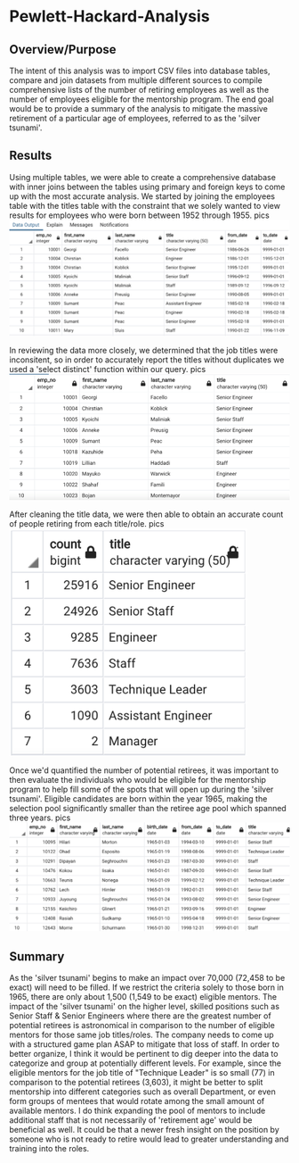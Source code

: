# Pewlett-Hackard-Analysis
## Overview/Purpose

The intent of this analysis was to import CSV files into database tables, compare and join datasets from multiple different sources to compile comprehensive lists of the number of retiring employees as well as the number of employees eligible for the mentorship program. The end goal would be to provide a summary of the analysis to mitigate the massive retirement of a particular age of employees, referred to as the 'silver tsunami'.

## Results

Using multiple tables, we were able to create a comprehensive database with inner joins between the tables using primary and foreign keys to come up with the most accurate analysis. We started by joining the employees table with the titles table with the constraint that we solely wanted to view results for employees who were born between 1952 through 1955. 
pics ![CleanPic](retirement_titles.png)

In reviewing the data more closely, we determined that the job titles were inconsitent, so in order to accurately report the titles without duplicates we used a 'select distinct' function within our query. 
pics ![CleanPic](unique_titles.png)


After cleaning the title data, we were then able to obtain an accurate count of people retiring from each title/role. 
pics ![CleanPic](retiring_titles.png)

Once we'd quantified the number of potential retirees, it was important to then evaluate the individuals who would be eligible for the mentorship program to help fill some of the spots that will open up during the 'silver tsunami'. Eligible candidates are born within the year 1965, making the selection pool significantly smaller than the retiree age pool which spanned three years. 
pics ![CleanPic](membership_eligibility.png)



## Summary
As the 'silver tsunami' begins to make an impact over 70,000 (72,458 to be exact) will need to be filled. If we restrict the criteria solely to those born in 1965, there are only about 1,500 (1,549 to be exact) eligible mentors. The impact of the 'silver tsunami' on the higher level, skilled positions such as Senior Staff & Senior Engineers where there are the greatest number of potential retirees is astronomical in comparison to the number of eligible mentors for those same job titles/roles. The company needs to come up with a structured game plan ASAP to mitigate that loss of staff. In order to better organize, I think it would be pertinent to dig deeper into the data to categorize and group at potentially different levels. For example, since the eligible mentors for the job title of "Technique Leader" is so small (77) in comparison to the potential retirees (3,603), it might be better to split mentorship into different categories such as overall Department, or even form groups of mentees that would rotate among the small amount of available mentors. I do think expanding the pool of mentors to include additional staff that is not necessarily of 'retirement age' would be beneficial as well. It could be that a newer fresh insight on the position by someone who is not ready to retire would lead to greater understanding and training into the roles. 
